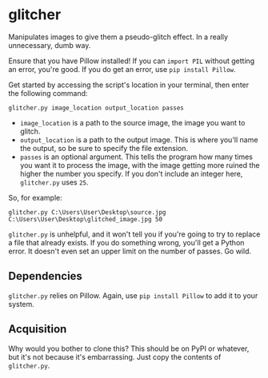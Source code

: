 # glitcher
Manipulates images to give them a pseudo-glitch effect. In a really unnecessary, dumb way.

Ensure that you have Pillow installed! If you can `import PIL` without getting an error, you're good. If you do get an error, use `pip install Pillow`.

Get started by accessing the script's location in your terminal, then enter the following command:

```
glitcher.py image_location output_location passes
```

- `image_location` is a path to the source image, the image you want to glitch.
- `output_location` is a path to the output image. This is where you'll name the output, so be sure to specify the file extension.
- `passes` is an optional argument. This tells the program how many times you want it to process the image, with the image getting more ruined the higher the number you specify. If you don't include an integer here, `glitcher.py` uses `25`.

So, for example:

```
glitcher.py C:\Users\User\Desktop\source.jpg C:\Users\User\Desktop\glitched_image.jpg 50
```

`glitcher.py` is unhelpful, and it won't tell you if you're going to try to replace a file that already exists. If you do something wrong, you'll get a Python error. It doesn't even set an upper limit on the number of passes. Go wild.

## Dependencies

`glitcher.py` relies on Pillow. Again, use `pip install Pillow` to add it to your system.

## Acquisition

Why would you bother to clone this? This should be on PyPI or whatever, but it's not because it's embarrassing. Just copy the contents of `glitcher.py`.
